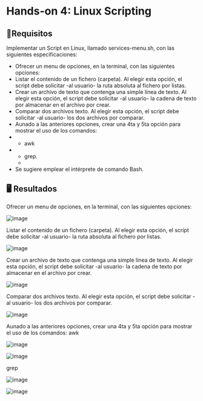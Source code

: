 # Hands-on 4: Linux Scripting


## 📄Requisitos
Implementar un Script en Linux, llamado services-menu.sh, con las siguientes especificaciones:

- Ofrecer un menu de opciones, en la terminal, con las siguientes opciones:
- Listar el contenido de un fichero (carpeta). Al elegir esta opción, el script debe solicitar -al usuario- la ruta absoluta al fichero por listas.
- Crear un archivo de texto que contenga una simple línea de texto.  Al elegir esta opción, el script debe solicitar -al usuario- la cadena de texto por almacenar en el archivo por crear. 
- Comparar dos archivos texto.  Al elegir esta opción, el script debe solicitar -al usuario- los dos archivos por comparar.
- Aunado a las anteriores opciones, crear una 4ta y 5ta opción para mostrar el uso de los comandos: 
- - awk 
- - grep.
  - 
- Se sugiere emplear el intérprete de comando Bash. 




##  🖥️ Resultados 

Ofrecer un menu de opciones, en la terminal, con las siguientes opciones:

![image](https://github.com/user-attachments/assets/bc4bbd58-5bfd-4a29-aa25-f4826fb7b469)

Listar el contenido de un fichero (carpeta). Al elegir esta opción, el script debe solicitar -al usuario- la ruta absoluta al fichero por listas.

![image](https://github.com/user-attachments/assets/405d286a-bd78-4359-b495-c9e14cac72dc)

Crear un archivo de texto que contenga una simple línea de texto.  Al elegir esta opción, el script debe solicitar -al usuario- la cadena de texto por almacenar en el archivo por crear. 

![image](https://github.com/user-attachments/assets/161f194e-2c64-41f0-a113-3e92c9ac4d9f)


Comparar dos archivos texto.  Al elegir esta opción, el script debe solicitar -al usuario- los dos archivos por comparar.

![image](https://github.com/user-attachments/assets/95be3978-c641-4463-9b27-d3b1fdb69b5b)


Aunado a las anteriores opciones, crear una 4ta y 5ta opción para mostrar el uso de los comandos: 
awk 

![image](https://github.com/user-attachments/assets/009bc8ad-056b-444b-a770-15a6269b5040)

![image](https://github.com/user-attachments/assets/16acac68-c0d5-498b-af3a-43c2852a1fe4)


grep

![image](https://github.com/user-attachments/assets/a801e14c-7c1d-4a89-8252-9867e4c01e90)

![image](https://github.com/user-attachments/assets/5d5c4948-0b4e-475b-a441-a55a8ac045ee)

